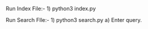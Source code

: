 Run Index File:- 
	1) python3 index.py <XML dump path.> 

Run Search FIle:-
	1) python3 search.py
		a) Enter query.